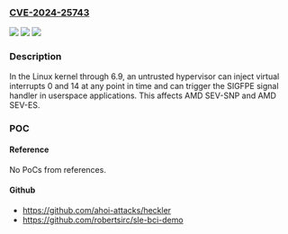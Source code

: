 ### [CVE-2024-25743](https://cve.mitre.org/cgi-bin/cvename.cgi?name=CVE-2024-25743)
![](https://img.shields.io/static/v1?label=Product&message=n%2Fa&color=blue)
![](https://img.shields.io/static/v1?label=Version&message=n%2Fa&color=blue)
![](https://img.shields.io/static/v1?label=Vulnerability&message=n%2Fa&color=brighgreen)

### Description

In the Linux kernel through 6.9, an untrusted hypervisor can inject virtual interrupts 0 and 14 at any point in time and can trigger the SIGFPE signal handler in userspace applications. This affects AMD SEV-SNP and AMD SEV-ES.

### POC

#### Reference
No PoCs from references.

#### Github
- https://github.com/ahoi-attacks/heckler
- https://github.com/robertsirc/sle-bci-demo

